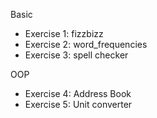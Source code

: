 Basic

* Exercise 1: fizzbizz
* Exercise 2: word_frequencies
* Exercise 3: spell checker

OOP

* Exercise 4: Address Book
* Exercise 5: Unit converter
